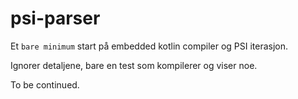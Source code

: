 # psi-parser

Et `bare minimum` start på embedded kotlin compiler og PSI iterasjon.

Ignorer detaljene, bare en test som kompilerer og viser noe.

To be continued.